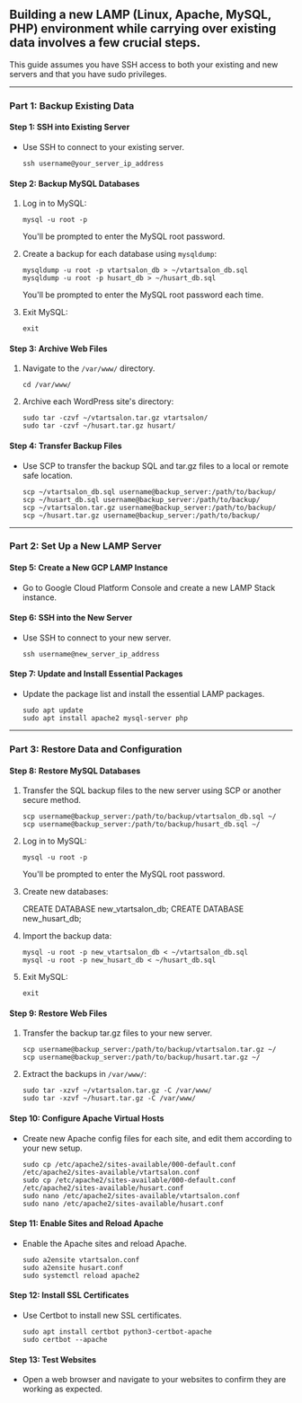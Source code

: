 ## Building a new LAMP (Linux, Apache, MySQL, PHP) environment while carrying over existing data involves a few crucial steps. 

This guide assumes you have SSH access to both your existing and new servers and that you have sudo privileges.

* * *

### Part 1: Backup Existing Data

#### Step 1: SSH into Existing Server

-   Use SSH to connect to your existing server.
        
    `ssh username@your_server_ip_address` 
    

#### Step 2: Backup MySQL Databases

1.  Log in to MySQL:
    
    `mysql -u root -p` 
    
    You'll be prompted to enter the MySQL root password.
    
2.  Create a backup for each database using `mysqldump`:
    
	    mysqldump -u root -p vtartsalon_db > ~/vtartsalon_db.sql
	    mysqldump -u root -p husart_db > ~/husart_db.sql
    
    You'll be prompted to enter the MySQL root password each time.
    
3.  Exit MySQL:
    
    `exit` 
    

#### Step 3: Archive Web Files

1.  Navigate to the `/var/www/` directory.
    
    `cd /var/www/` 
    
2.  Archive each WordPress site's directory:
    
	    sudo tar -czvf ~/vtartsalon.tar.gz vtartsalon/
	    sudo tar -czvf ~/husart.tar.gz husart/
    

#### Step 4: Transfer Backup Files

-   Use SCP to transfer the backup SQL and tar.gz files to a local or remote safe location.
    
	    scp ~/vtartsalon_db.sql username@backup_server:/path/to/backup/
	    scp ~/husart_db.sql username@backup_server:/path/to/backup/
	    scp ~/vtartsalon.tar.gz username@backup_server:/path/to/backup/
	    scp ~/husart.tar.gz username@backup_server:/path/to/backup/
    

* * *

### Part 2: Set Up a New LAMP Server

#### Step 5: Create a New GCP LAMP Instance

-   Go to Google Cloud Platform Console and create a new LAMP Stack instance.

#### Step 6: SSH into the New Server

-   Use SSH to connect to your new server.
    
    `ssh username@new_server_ip_address` 
    

#### Step 7: Update and Install Essential Packages

-   Update the package list and install the essential LAMP packages.
    
	    sudo apt update
	    sudo apt install apache2 mysql-server php
	    

* * *

### Part 3: Restore Data and Configuration

#### Step 8: Restore MySQL Databases

1.  Transfer the SQL backup files to the new server using SCP or another secure method.
       
	    scp username@backup_server:/path/to/backup/vtartsalon_db.sql ~/
	    scp username@backup_server:/path/to/backup/husart_db.sql ~/
    
2.  Log in to MySQL:
    
    `mysql -u root -p` 
    
    You'll be prompted to enter the MySQL root password.
    
3.  Create new databases:
    
    CREATE DATABASE new_vtartsalon_db;
    CREATE DATABASE new_husart_db;
    
4.  Import the backup data:
   
	    mysql -u root -p new_vtartsalon_db < ~/vtartsalon_db.sql
	    mysql -u root -p new_husart_db < ~/husart_db.sql
    
5.  Exit MySQL:
    
    `exit` 
    

#### Step 9: Restore Web Files

1.  Transfer the backup tar.gz files to your new server.
    
	    scp username@backup_server:/path/to/backup/vtartsalon.tar.gz ~/
	    scp username@backup_server:/path/to/backup/husart.tar.gz ~/
	    
2.  Extract the backups in `/var/www/`:
    
	    sudo tar -xzvf ~/vtartsalon.tar.gz -C /var/www/
	    sudo tar -xzvf ~/husart.tar.gz -C /var/www/
    

#### Step 10: Configure Apache Virtual Hosts

-   Create new Apache config files for each site, and edit them according to your new setup.
    
    
	    sudo cp /etc/apache2/sites-available/000-default.conf /etc/apache2/sites-available/vtartsalon.conf
	    sudo cp /etc/apache2/sites-available/000-default.conf /etc/apache2/sites-available/husart.conf
	    sudo nano /etc/apache2/sites-available/vtartsalon.conf
	    sudo nano /etc/apache2/sites-available/husart.conf
    

#### Step 11: Enable Sites and Reload Apache

-   Enable the Apache sites and reload Apache.
    
    
	    sudo a2ensite vtartsalon.conf
	    sudo a2ensite husart.conf
	    sudo systemctl reload apache2
	    

#### Step 12: Install SSL Certificates

-   Use Certbot to install new SSL certificates.
        
	    sudo apt install certbot python3-certbot-apache
	    sudo certbot --apache
    

#### Step 13: Test Websites

-   Open a web browser and navigate to your websites to confirm they are working as expected.
